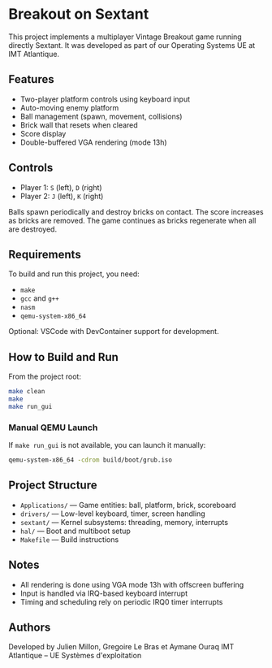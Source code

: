 # Breakout on Sextant

This project implements a multiplayer Vintage Breakout game running directly Sextant. It was developed as part of our Operating Systems UE at IMT Atlantique.

## Features

- Two-player platform controls using keyboard input
- Auto-moving enemy platform
- Ball management (spawn, movement, collisions)
- Brick wall that resets when cleared
- Score display
- Double-buffered VGA rendering (mode 13h)

## Controls

- Player 1: `S` (left), `D` (right)
- Player 2: `J` (left), `K` (right)

Balls spawn periodically and destroy bricks on contact. The score increases as bricks are removed. The game continues as bricks regenerate when all are destroyed.

## Requirements

To build and run this project, you need:

- `make`
- `gcc` and `g++`
- `nasm`
- `qemu-system-x86_64`

Optional: VSCode with DevContainer support for development.

## How to Build and Run

From the project root:

```bash
make clean
make
make run_gui
```

### Manual QEMU Launch

If `make run_gui` is not available, you can launch it manually:

```bash
qemu-system-x86_64 -cdrom build/boot/grub.iso
```

## Project Structure

- `Applications/` — Game entities: ball, platform, brick, scoreboard
- `drivers/` — Low-level keyboard, timer, screen handling
- `sextant/` — Kernel subsystems: threading, memory, interrupts
- `hal/` — Boot and multiboot setup
- `Makefile` — Build instructions

## Notes

- All rendering is done using VGA mode 13h with offscreen buffering
- Input is handled via IRQ-based keyboard interrupt
- Timing and scheduling rely on periodic IRQ0 timer interrupts

## Authors

Developed by Julien Millon, Gregoire Le Bras et Aymane Ouraq
IMT Atlantique – UE Systèmes d'exploitation  
